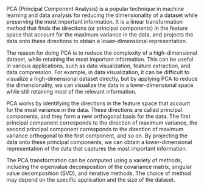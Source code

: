 PCA (Principal Component Analysis) is a popular technique in machine learning and data analysis for reducing the dimensionality of a dataset while preserving the most important information. It is a linear transformation method that finds the directions (or principal components) in the feature space that account for the maximum variance in the data, and projects the data onto these directions to obtain a lower-dimensional representation.

The reason for doing PCA is to reduce the complexity of a high-dimensional dataset, while retaining the most important information. This can be useful in various applications, such as data visualization, feature extraction, and data compression. For example, in data visualization, it can be difficult to visualize a high-dimensional dataset directly, but by applying PCA to reduce the dimensionality, we can visualize the data in a lower-dimensional space while still retaining most of the relevant information.

PCA works by identifying the directions in the feature space that account for the most variance in the data. These directions are called principal components, and they form a new orthogonal basis for the data. The first principal component corresponds to the direction of maximum variance, the second principal component corresponds to the direction of maximum variance orthogonal to the first component, and so on. By projecting the data onto these principal components, we can obtain a lower-dimensional representation of the data that captures the most important information.

The PCA transformation can be computed using a variety of methods, including the eigenvalue decomposition of the covariance matrix, singular value decomposition (SVD), and iterative methods. The choice of method may depend on the specific application and the size of the dataset.

